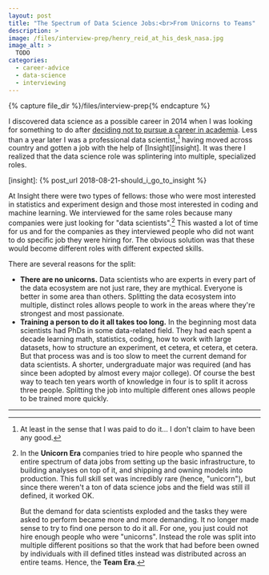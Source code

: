 ```yaml
---
layout: post
title: "The Spectrum of Data Science Jobs:<br>From Unicorns to Teams"
description: >
image: /files/interview-prep/henry_reid_at_his_desk_nasa.jpg
image_alt: >
  TODO
categories:
  - career-advice
  - data-science
  - interviewing
---
```


{% capture file_dir %}/files/interview-prep{% endcapture %}

I discovered data science as a possible career in 2014 when I was looking for
something to do after [deciding not to pursue a career in academia][phd]. Less
than a year later I was a professional data scientist,[^pro] having moved
across country and gotten a job with the help of [Insight][insight]. It was
there I realized that the data science role was splintering into multiple,
specialized roles.

[phd]: /blog/should-i-get-a-phd/#but-there-are-no-jobs
[insight]: {% post_url 2018-08-21-should_i_go_to_insight %}

At Insight there were two types of fellows: those who were most interested in
statistics and experiment design and those most interested in coding and
machine learning. We interviewed for the same roles because many companies
were just looking for "data scientists".[^unicorn] This wasted a lot of time
for us and for the companies as they interviewed people who did not want to do
specific job they were hiring for. The obvious solution was that these would
become different roles with different expected skills.


There are several reasons for the split:

- **There are no unicorns.** Data scientists who are experts in every part of
  the data ecosystem are not just rare, they are mythical. Everyone is better
  in some area than others. Splitting the data ecosystem into multiple,
  distinct roles allows people to work in the areas where they're strongest
  and most passionate.
- **Training a person to do it all takes too long.** In the beginning most
  data scientists had PhDs in some data-related field. They had each spent a
  decade learning math, statistics, coding, how to work with large datasets,
  how to structure an experiment, et cetera, et cetera, et cetera. But that
  process was and is too slow to meet the current demand for data scientists.
  A shorter, undergraduate major was required (and has since been adopted by
  almost every major college). Of course the best way to teach ten years worth
  of knowledge in four is to split it across three people. Splitting the job
  into multiple different ones allows people to be trained more quickly.


---
[^pro]: At least in the sense that I was paid to do it... I don't claim to
        have been any good.

[^unicorn]: In the **Unicorn Era** companies tried to hire people who spanned
    the entire spectrum of data jobs from setting up the basic infrastructure,
    to building analyses on top of it, and shipping and owning models into
    production. This full skill set was incredibly rare (hence, "unicorn"),
    but since there weren't a ton of data science jobs and the field was still
    ill defined, it worked OK.

    But the demand for data scientists exploded and the tasks they were asked
    to perform became more and more demanding. It no longer made sense to try
    to find one person to do it all. For one, you just could not hire enough
    people who were "unicorns". Instead the role was split into multiple
    different positions so that the work that had before been owned by
    individuals with ill defined titles instead was distributed across an
    entire teams. Hence, the **Team Era**.
